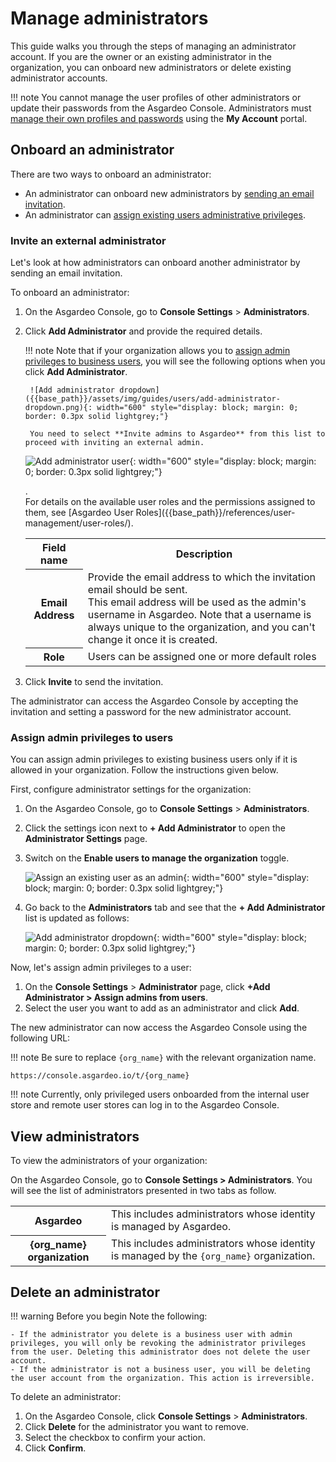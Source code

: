 # Manage administrators

This guide walks you through the steps of managing an administrator account. If you are the owner or an existing administrator in the organization, you can onboard new administrators or delete existing administrator accounts.

!!! note
    You cannot manage the user profiles of other administrators or update their passwords from the Asgardeo Console. Administrators must [manage their own profiles and passwords]({{base_path}}/guides/your-asgardeo/asgardeo-self-service/#change-password) using the **My Account** portal.

## Onboard an administrator

There are two ways to onboard an administrator:

- An administrator can onboard new administrators by [sending an email invitation](#invite-an-external-administrator).
- An administrator can [assign existing users administrative privileges](#assign-admin-privileges-to-users).

### Invite an external administrator
Let's look at how administrators can onboard another administrator by sending an email invitation.

To onboard an administrator:

1. On the Asgardeo Console, go to **Console Settings** > **Administrators**.

2. Click **Add Administrator** and provide the required details.

    !!! note
        Note that if your organization allows you to [assign admin privileges to business users](#assign-admin-privileges-to-users), you will see the following options when you click **Add Administrator**.

        ![Add administrator dropdown]({{base_path}}/assets/img/guides/users/add-administrator-dropdown.png){: width="600" style="display: block; margin: 0; border: 0.3px solid lightgrey;"}

        You need to select **Invite admins to Asgardeo** from this list to proceed with inviting an external admin.

    ![Add administrator user]({{base_path}}/assets/img/guides/users/add-administrator.png){: width="600" style="display: block; margin: 0; border: 0.3px solid lightgrey;"}

    <table>
        <tr>
            <th>Field name</th>
            <th>Description</th>
        </tr>
        <tr>
            <th>Email Address</th>
            <td>Provide the email address to which the invitation email should be sent. <br>This email address will be used as the admin's username in Asgardeo. Note that a username is always unique to the organization, and you can't change it once it is created.</td>
        </tr>
        <tr>
            <th>Role</th>
            <td>Users can be assigned one or more default roles</td>. <br>For details on the available user roles and the permissions assigned to them, see [Asgardeo User Roles]({{base_path}}/references/user-management/user-roles/).</td>
        </tr>
    </table>

3. Click **Invite** to send the invitation.


The administrator can access the Asgardeo Console by accepting the invitation and setting a password for the new administrator account.

### Assign admin privileges to users

You can assign admin privileges to existing business users only if it is allowed in your organization. Follow the instructions given below.

First, configure administrator settings for the organization:

1. On the Asgardeo Console, go to **Console Settings** > **Administrators**.

2. Click the settings icon next to **+ Add Administrator** to open the **Administrator Settings** page.

3. Switch on the **Enable users to manage the organization** toggle.

    ![Assign an existing user as an admin]({{base_path}}/assets/img/guides/users/enable-users-to-manage-organizations.png){: width="600" style="display: block; margin: 0; border: 0.3px solid lightgrey;"}

4. Go back to the **Administrators** tab and see that the **+ Add Administrator** list is updated as follows:

    ![Add administrator dropdown]({{base_path}}/assets/img/guides/users/add-administrator-dropdown.png){: width="600" style="display: block; margin: 0; border: 0.3px solid lightgrey;"}

Now, let's assign admin privileges to a user:

1. On the **Console Settings** > **Administrator** page, click **+Add Administrator > Assign admins from users**.
2. Select the user you want to add as an administrator and click **Add**.

The new administrator can now access the Asgardeo Console using the following URL:

!!! note
    Be sure to replace `{org_name}` with the relevant organization name.

```
https://console.asgardeo.io/t/{org_name}
```

!!! note
    Currently, only privileged users onboarded from the internal user store and remote user stores can log in to the Asgardeo Console.

## View administrators
To view the administrators of your organization:

On the Asgardeo Console, go to **Console Settings > Administrators**. You will see the list of administrators presented in two tabs as follow.

<table>
    <tr>
        <th>Asgardeo</th>
        <td>This includes administrators whose identity is managed by Asgardeo.</td>
    </tr>
    <tr>
        <th>{org_name} organization</th>
        <td>This includes administrators whose identity is managed by the <code>{org_name}</code> organization.</td>
    </tr>
</table>

## Delete an administrator

!!! warning Before you begin
    Note the following:

    - If the administrator you delete is a business user with admin privileges, you will only be revoking the administrator privileges from the user. Deleting this administrator does not delete the user account.
    - If the administrator is not a business user, you will be deleting the user account from the organization. This action is irreversible.

To delete an administrator:

1. On the Asgardeo Console, click **Console Settings** > **Administrators**.
2. Click **Delete** for the administrator you want to remove.
3. Select the checkbox to confirm your action.
4. Click **Confirm**.
